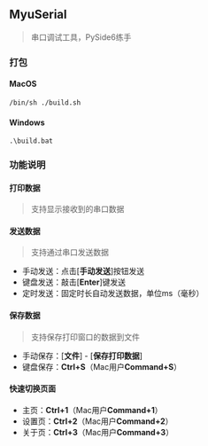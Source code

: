 ## MyuSerial
> 串口调试工具，PySide6练手
### 打包
#### MacOS
```shell
/bin/sh ./build.sh
```
#### Windows
```shell
.\build.bat
```
### 功能说明
#### 打印数据
> 支持显示接收到的串口数据
#### 发送数据
> 支持通过串口发送数据
- 手动发送：点击[**手动发送**]按钮发送
- 键盘发送：敲击[**Enter**]键发送
- 定时发送：固定时长自动发送数据，单位ms（毫秒）
#### 保存数据
> 支持保存打印窗口的数据到文件
- 手动保存：[**文件**] - [**保存打印数据**]
- 键盘保存：**Ctrl+S**（Mac用户**Command+S**）
#### 快速切换页面
- 主页：**Ctrl+1**（Mac用户**Command+1**）
- 设置页：**Ctrl+2**（Mac用户**Command+2**）
- 关于页：**Ctrl+3**（Mac用户**Command+3**）